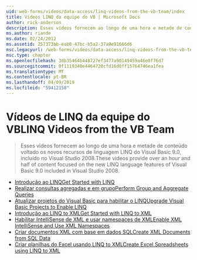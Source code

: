 ```yaml
---
uid: web-forms/videos/data-access/linq-videos-from-the-vb-team/index
title: Vídeos LINQ da equipe do VB | Microsoft Docs
author: rick-anderson
description: Esses vídeos fornecem ao longo de uma hora e metade de conteúdo voltado os novos recursos de linguagem LINQ do Visual Basic 9.0, incluído no Visual Studio 2008.
ms.author: riande
ms.date: 02/24/2012
ms.assetid: 257373bb-eab0-47bc-b5a2-37a9e91666d6
msc.legacyurl: /web-forms/videos/data-access/linq-videos-from-the-vb-team
msc.type: chapter
ms.openlocfilehash: 3db35464b448727ef3477a90149459a46e0f76d7
ms.sourcegitcommit: 0f1119340e4464720cfd16d0ff15764746ea1fea
ms.translationtype: MT
ms.contentlocale: pt-BR
ms.lasthandoff: 04/09/2019
ms.locfileid: "59412158"
---
```

# <a name="linq-videos-from-the-vb-team"></a><span data-ttu-id="0f689-103">Vídeos de LINQ da equipe do VB</span><span class="sxs-lookup"><span data-stu-id="0f689-103">LINQ Videos from the VB Team</span></span>

> <span data-ttu-id="0f689-104">Esses vídeos fornecem ao longo de uma hora e metade de conteúdo voltado os novos recursos de linguagem LINQ do Visual Basic 9.0, incluído no Visual Studio 2008.</span><span class="sxs-lookup"><span data-stu-id="0f689-104">These videos provide over an hour and half of content focused on the new LINQ language features of Visual Basic 9.0 included in Visual Studio 2008.</span></span>


- [<span data-ttu-id="0f689-105">Introdução ao LINQ</span><span class="sxs-lookup"><span data-stu-id="0f689-105">Get Started with LINQ</span></span>](how-do-i-get-started-with-linq.md)
- [<span data-ttu-id="0f689-106">Realizar consultas agregadas e em grupo</span><span class="sxs-lookup"><span data-stu-id="0f689-106">Perform Group and Aggregate Queries</span></span>](how-do-i-perform-group-and-aggregate-queries.md)
- [<span data-ttu-id="0f689-107">Atualizar projetos do Visual Basic para habilitar o LINQ</span><span class="sxs-lookup"><span data-stu-id="0f689-107">Upgrade Visual Basic Projects to Enable LINQ</span></span>](how-do-i-upgrade-visual-basic-projects-to-enable-linq.md)
- [<span data-ttu-id="0f689-108">Introdução ao LINQ to XML</span><span class="sxs-lookup"><span data-stu-id="0f689-108">Get Started with LINQ to XML</span></span>](how-do-i-get-started-with-linq-to-xml.md)
- [<span data-ttu-id="0f689-109">Habilitar IntelliSense de XML e usar namespaces de XML</span><span class="sxs-lookup"><span data-stu-id="0f689-109">Enable XML IntelliSense and Use XML Namespaces</span></span>](how-do-i-enable-xml-intellisense-and-use-xml-namespaces.md)
- [<span data-ttu-id="0f689-110">Criar documentos XML com base em dados SQL</span><span class="sxs-lookup"><span data-stu-id="0f689-110">Create XML Documents from SQL Data</span></span>](how-do-i-create-xml-documents-from-sql-data.md)
- [<span data-ttu-id="0f689-111">Criar planilhas do Excel usando LINQ to XML</span><span class="sxs-lookup"><span data-stu-id="0f689-111">Create Excel Spreadsheets using LINQ to XML</span></span>](how-do-i-create-excel-spreadsheets-using-linq-to-xml.md)
